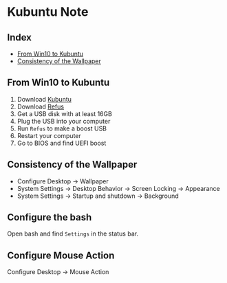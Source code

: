 # Kubuntu Note

## Index
* [From Win10 to Kubuntu](#From-Win10-to-Kubuntu)
* [Consistency of the Wallpaper](#Consistency-of-the-Wallpaper)

## From Win10 to Kubuntu
1. Download [Kubuntu](https://kubuntu.org/)
2. Download [Refus](https://rufus.ie/)
3. Get a USB disk with at least 16GB
4. Plug the USB into your computer
5. Run `Refus` to make a boost USB
6. Restart your computer
7. Go to BIOS and find UEFI boost

## Consistency of the Wallpaper
* Configure Desktop -> Wallpaper
* System Settings -> Desktop Behavior -> Screen Locking -> Appearance
* System Settings -> Startup and shutdown -> Background

## Configure the bash
Open bash and find `Settings` in the status bar.

## Configure Mouse Action
Configure Desktop -> Mouse Action